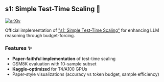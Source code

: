 ## s1: Simple Test-Time Scaling 🔄

[![arXiv](https://img.shields.io/badge/arXiv-2501.19393-b31b1b.svg)](https://arxiv.org/abs/2501.19393)

Official implementation of ["s1: Simple Test-Time Scaling"](https://arxiv.org/abs/2501.19393) for enhancing LLM reasoning through budget-forcing.


### Features ✨
- **Paper-faithful implementation** of test-time scaling
- GSM8K evaluation with 10-sample subset
- **Kaggle-optimized** for T4/A100 GPUs
- Paper-style visualizations (accuracy vs token budget, sample efficiency)

